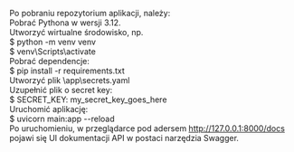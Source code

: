 Po pobraniu repozytorium aplikacji, należy:  
Pobrać Pythona w wersji 3.12.  
Utworzyć wirtualne środowisko, np.  
 $ python -m venv venv   
 $ venv\Scripts\activate  
Pobrać dependencje:  
 $ pip install -r requirements.txt  
Utworzyć plik \app\secrets.yaml  
Uzupełnić plik o secret key:  
 $ SECRET_KEY: my_secret_key_goes_here  
Uruchomić aplikację:  
 $ uvicorn main:app --reload  
Po uruchomieniu, w przeglądarce pod adersem http://127.0.0.1:8000/docs pojawi się UI dokumentacji API w postaci narzędzia Swagger.  
